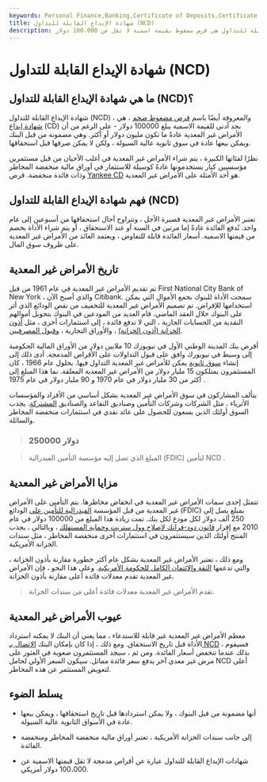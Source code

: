 ```yaml
---
keywords: Personal Finance,Banking,Certificate of Deposits,Certificate of Deposits (CDs)
title: شهادة الإيداع القابلة للتداول (NCD)
description: شهادة الإيداع القابلة للتداول هي قرص مضغوط بقيمة اسمية لا تقل عن 100،000 دولار.
---
```


# شهادة الإيداع القابلة للتداول (NCD)
## ما هي شهادة الإيداع القابلة للتداول (NCD)؟

شهادة الإيداع القابلة للتداول (NCD) ، والمعروفة أيضًا باسم [قرص مضغوط ضخم](/jumbocd) ، هي [شهادة إيداع](/certificateofdeposit) (CD) بحد أدنى للقيمة الاسمية يبلغ 100000 دولار - على الرغم من أن الأمراض غير المعدية عادةً ما تكون مليون دولار أو أكثر. وهي مضمونة من قبل البنك ويمكن بيعها عادة في سوق ثانوية عالية السيولة ، ولكن لا يمكن صرفها قبل استحقاقها.

نظرًا لفئاتها الكبيرة ، يتم شراء الأمراض غير المعدية في أغلب الأحيان من قبل مستثمرين مؤسسيين كبار يستخدمونها عادةً كوسيلة للاستثمار في أوراق مالية منخفضة المخاطر وذات فائدة منخفضة. قرص [Yankee CD](/yankeecd) هو أحد الأمثلة على الأمراض غير المعدية.

## فهم شهادة الإيداع القابلة للتداول (NCD)

تعتبر الأمراض غير المعدية قصيرة الأجل ، وتتراوح آجال استحقاقها من أسبوعين إلى عام واحد. تُدفع الفائدة عادةً إما مرتين في السنة أو عند الاستحقاق ، أو يتم شراء الأداة بخصم من قيمتها الاسمية. أسعار الفائدة قابلة للتفاوض ، ويعتمد العائد من الأمراض غير المعدية على ظروف سوق المال.

## تاريخ الأمراض غير المعدية

تم تقديم الأمراض غير المعدية في عام 1961 من قبل First National City Bank of New York ، والذي أصبح الآن Citibank. سمحت الأداة للبنوك بجمع الأموال التي يمكن استخدامها للإقراض. تم تصميم الأمراض غير المعدية للتخفيف من نقص الودائع الذي أثر على البنوك خلال العقد الماضي. قام العديد من المودعين في البنوك بتحويل أموالهم النقدية من الحسابات الجارية ، التي لا تدفع فائدة ، إلى استثمارات أخرى ، مثل [أذون الخزانة (أذون الخزانة)](/treasurybill) ، والأوراق التجارية ، [وقبول المصرفيين](/bankersacceptance).

أقرض بنك المدينة الوطني الأول في نيويورك 10 ملايين دولار من الأوراق المالية الحكومية إلى وسيط في نيويورك وافق على قبول التداولات على الأقراص المدمجة. أدى ذلك إلى إنشاء [سوق ثانوية](/secondarymarket) يمكن للأمراض غير المعدية التداول فيها. بحلول عام 1966 ، كان المستثمرون يمتلكون 15 مليار دولار من الأمراض غير المعدية المعلقة. نما هذا المبلغ إلى أكثر من 30 مليار دولار في عام 1970 و 90 مليار دولار في عام 1975 .

يتألف المشاركون في سوق الأمراض غير المعدية بشكل أساسي من الأفراد والمؤسسات الأثرياء ، مثل الشركات وشركات التأمين وصناديق التقاعد والصناديق [المشتركة](/mutualfund). يجذب السوق أولئك الذين يسعون للحصول على عائد نقدي في استثمارات منخفضة المخاطر والسائلة.

> ### 250000 دولار

> المبلغ الذي تصل إليه مؤسسة التأمين الفيدرالية (FDIC) لتأمين NCD .

>

## مزايا الأمراض غير المعدية

تتمثل إحدى سمات الأمراض غير المعدية في انخفاض مخاطرها. يتم التأمين على الأمراض غير المعدية من قبل المؤسسة [الفيدرالية للتأمين على](/fdic) الودائع (FDIC) بمبلغ يصل إلى 250 ألف دولار لكل مودع لكل بنك. تمت زيادة هذا المبلغ من 100000 دولار في عام 2010 مع إقرار [قانون دود-فرانك لإصلاح وول ستريت وحماية المستهلك](/dodd-frank-financial-regulatory-reform-bill) ، وبالتالي ، يجذب المنتج أولئك الذين سيستثمرون في استثمارات أخرى منخفضة المخاطر ، مثل سندات الخزانة الأمريكية.

ومع ذلك ، تعتبر الأمراض غير المعدية بشكل عام أكثر خطورة مقارنة بأذون الخزانة ، والتي تدعمها [الثقة والائتمان الكامل للحكومة الأمريكية](/full-faith-credit). وعلى هذا النحو ، فإن الأمراض غير المعدية تقدم معدلات فائدة أعلى مقارنة بأذون الخزانة.

> تقدم الأمراض غير المعدية معدلات فائدة أعلى من سندات الخزانة.

>

## عيوب الأمراض غير المعدية

معظم الأمراض غير المعدية غير قابلة للاستدعاء ، مما يعني أن البنك لا يمكنه استرداد الأداة قبل تاريخ الاستحقاق. ومع ذلك ، إذا كان بإمكان البنك [الاتصال بـ NCD](/callable-certificate-of-deposit) ، فسيقوم بذلك عندما تنخفض أسعار الفائدة. ومن ثم ، سيجد المستثمرون صعوبة في العثور على مرض غير معدي آخر يدفع سعر فائدة مماثل. سيكون السعر الأولي لحامل NCD أعلى لتعويض المستثمر عن هذه المخاطر.

## يسلط الضوء

- أنها مضمونة من قبل البنوك ، ولا يمكن استردادها قبل تاريخ استحقاقها ، ويمكن بيعها عادة في الأسواق الثانوية عالية السيولة.

- إلى جانب سندات الخزانة الأمريكية ، تعتبر أوراق مالية منخفضة المخاطر ومنخفضة الفائدة.

- شهادات الإيداع القابلة للتداول عبارة عن أقراص مدمجة لا تقل قيمتها الاسمية عن 100،000 دولار أمريكي.

